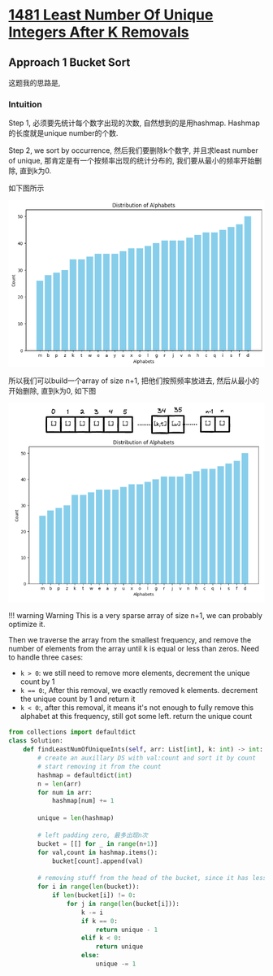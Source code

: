 
# [1481 Least Number Of Unique Integers After K Removals](https://leetcode.com/problems/least-number-of-unique-integers-after-k-removals/description/?envType=daily-question&envId=2024-02-16)

## Approach 1 Bucket Sort

这题我的思路是, 

### Intuition 

Step 1, 必须要先统计每个数字出现的次数, 自然想到的是用hashmap. Hashmap的长度就是unique number的个数.

Step 2, we sort by occurrence, 然后我们要删除k个数字, 并且求least number of unique, 那肯定是有一个按频率出现的统计分布的, 我们要从最小的频率开始删除, 直到k为0.

如下图所示

![](assets/1_bucket_sort.png)

所以我们可以build一个array of size n+1, 把他们按照频率放进去, 然后从最小的开始删除, 直到k为0, 如下图

![](assets/2.excalidraw.png)

!!! warning Warning
    This is a very sparse array of size n+1, we can probably optimize it.


Then we traverse the array from the smallest frequency, and remove the number of elements from the array until k is equal or less than zeros. Need to handle three cases:

- `k > 0`: we still need to remove more elements, decrement the unique count by 1
- `k == 0`:, After this removal, we exactly removed k elements. decrement the unique count by 1 and return it
- `k < 0`:, after this removal, it means it's not enough to fully remove this alphabet at this frequency, still got some left. return the unique count


```python
from collections import defaultdict
class Solution:
    def findLeastNumOfUniqueInts(self, arr: List[int], k: int) -> int:
        # create an auxillary DS with val:count and sort it by count
        # start removing it from the count
        hashmap = defaultdict(int)
        n = len(arr)
        for num in arr:
            hashmap[num] += 1
        
        unique = len(hashmap)

        # left padding zero, 最多出现n次
        bucket = [[] for _ in range(n+1)]
        for val,count in hashmap.items():
            bucket[count].append(val)
        
        # removing stuff from the head of the bucket, since it has less count
        for i in range(len(bucket)):
            if len(bucket[i]) != 0:
                for j in range(len(bucket[i])):
                    k -= i
                    if k == 0:
                        return unique - 1
                    elif k < 0:
                        return unique
                    else:
                        unique -= 1
```
